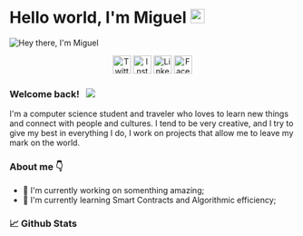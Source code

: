 # Hello world, I'm Miguel <img src="https://media.giphy.com/media/hvRJCLFzcasrR4ia7z/giphy.gif" width="25px">

![Hey there, I'm Miguel](https://github.com/miguelcsx/miguelcsx/blob/main/assets/profile_galaxy.gif)

<!-- Social icons section -->
<p align="center">
  <!-- Twitter-->
  <a target="_blank" href="https://twitter.com/miguelcsx"><img width="32px" alt="Twitter" title="Twitter" src="https://img.icons8.com/ios-filled/32/da4167/twitter.png#gh-dark-mode-only"/></a>
  <!-- Instagram -->
  <a target="_blank" href="https://www.instagram.com/miguelcsx/"><img width="32px" alt="Instagram" title="Instagram" src="https://img.icons8.com/ios-filled/50/da4167/instagram-new--v1.png#gh-dark-mode-only"/></a>
  <!-- Linkedin -->
  <a target="_blank" href="https://linkedin.com/in/miguelcsx"><img width="32px" alt="Linkedin" title="Linkedin" src="https://img.icons8.com/ios-filled/50/da4167/linkedin.png#gh-dark-mode-only"/></a>
  <!-- Facebook -->
  <a target="_blank" href="https://facebook.com/miguelxcs"><img width="32px" alt="Facebook" title="Facebook" src="https://img.icons8.com/ios-filled/50/da4167/facebook-new.png#gh-dark-mode-only"/></a>
  
  
</p>


### Welcome back! &nbsp; ![](https://visitor-badge.glitch.me/badge?page_id=miguelcsx.miguecsx)

I'm a computer science student and traveler who loves to learn new things and connect with people and cultures.
I tend to be very creative, and I try to give my best in everything I do, I work on projects that allow me to leave my mark on the world.

### About me 👇
- 🔭 I'm currently working on somenthing amazing;
- 🚀 I'm currently learning Smart Contracts and Algorithmic efficiency;

### 📈 Github Stats

<!--
**miguelecs/miguelecs** is a ✨ _special_ ✨ repository because its `README.md` (this file) appears on your GitHub profile.

Here are some ideas to get you started:

- 🔭 I’m currently working on ...
- 🌱 I’m currently learning ...
- 👯 I’m looking to collaborate on ...
- 🤔 I’m looking for help with ...
- 💬 Ask me about ...
- 📫 How to reach me: ...
- 😄 Pronouns: ...
- ⚡ Fun fact: ...
-->